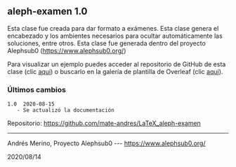 ## aleph-examen 1.0

Esta clase fue creada para dar formato a exámenes. Esta clase genera el encabezado y los ambientes necesarios para ocultar automáticamente las soluciones, entre otros. Esta clase fue generada dentro del proyecto Alephsub0 (https://www.alephsub0.org/)

Para visualizar un ejemplo puedes acceder al repositorio de GitHub de esta clase (clic [aquí](https://github.com/mate-andres/LaTeX_aleph-examen)) o buscarlo en la galería de plantilla de Overleaf (clic [aquí](https://www.overleaf.com/latex/templates/plantilla-para-generar-examenes-de-ecfm/wcchsrcqqrxm)).

### Últimos cambios

```
1.0  2020-08-15
   - Se actualizó la documentación
```

Repositorio:  https://github.com/mate-andres/LaTeX_aleph-examen

________
Andrés Merino,
Proyecto Alephsub0 --- https://www.alephsub0.org/

2020/08/14